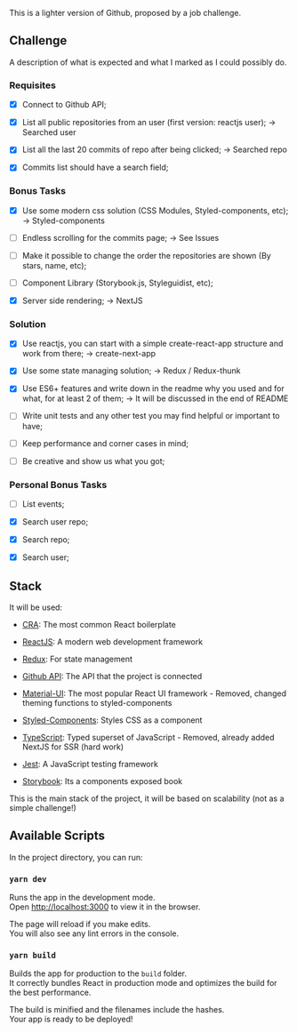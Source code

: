 This is a lighter version of Github, proposed by a job challenge.

## Challenge

A description of what is expected and what I marked as I could possibly do.

### Requisites

- [x] Connect to Github API;

- [x] List all public repositories from an user (first version: reactjs user); -> Searched user

- [x] List all the last 20 commits of repo after being clicked; -> Searched repo

- [x] Commits list should have a search field;

### Bonus Tasks

- [x] Use some modern css solution (CSS Modules, Styled-components, etc); -> Styled-components

- [ ] Endless scrolling for the commits page; -> See Issues

- [ ] Make it possible to change the order the repositories are shown (By stars, name, etc);

- [ ] Component Library (Storybook.js, Styleguidist, etc);

- [x] Server side rendering; -> NextJS

### Solution
- [x] Use reactjs, you can start with a simple create-react-app structure and work from there; -> create-next-app

- [x] Use some state managing solution; -> Redux / Redux-thunk

- [x] Use ES6+ features and write down in the readme why you used and for what, for at least 2 of them; -> It will be discussed in the end of README

- [ ] Write unit tests and any other test you may find helpful or important to have;

- [ ] Keep performance and corner cases in mind;

- [ ] Be creative and show us what you got;

### Personal Bonus Tasks

- [ ] List events;

- [x] Search user repo;

- [x] Search repo;

- [x] Search user;

## Stack

It will be used:

- [CRA](https://github.com/facebook/create-react-app): The most common React boilerplate

- [ReactJS](https://reactjs.org/): A modern web development framework

- [Redux](https://redux.js.org/): For state management

- [Github API](https://developer.github.com/v3/): The API that the project is connected

- [Material-UI](https://material-ui.com/): The most popular React UI framework - Removed, changed theming functions to styled-components

- [Styled-Components](https://www.styled-components.com/): Styles CSS as a component

- [TypeScript](https://www.typescriptlang.org/): Typed superset of JavaScript - Removed, already added NextJS for SSR (hard work)

- [Jest](https://jestjs.io/): A JavaScript testing framework

- [Storybook](https://github.com/storybooks/storybook): Its a components exposed book

This is the main stack of the project, it will be based on scalability (not as a simple challenge!)

## Available Scripts

In the project directory, you can run:

### `yarn dev`

Runs the app in the development mode.<br>
Open [http://localhost:3000](http://localhost:3000) to view it in the browser.

The page will reload if you make edits.<br>
You will also see any lint errors in the console.

### `yarn build`

Builds the app for production to the `build` folder.<br>
It correctly bundles React in production mode and optimizes the build for the best performance.

The build is minified and the filenames include the hashes.<br>
Your app is ready to be deployed!
